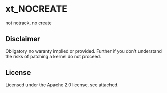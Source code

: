 # xt_NOCREATE
not notrack, no create

## Disclaimer
Obligatory no waranty implied or provided. Further if you don't understand the risks of patching a kernel do not proceed.

## License
Licensed under the Apache 2.0 license, see attached.